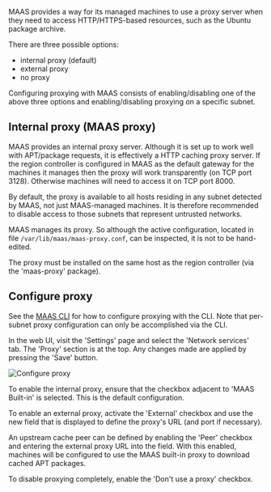 MAAS provides a way for its managed machines to use a proxy server when they need to access HTTP/HTTPS-based resources, such as the Ubuntu package archive.

There are three possible options:

-   internal proxy (default)
-   external proxy
-   no proxy

Configuring proxying with MAAS consists of enabling/disabling one of the above three options and enabling/disabling proxying on a specific subnet.

## Internal proxy (MAAS proxy)

MAAS provides an internal proxy server. Although it is set up to work well with APT/package requests, it is effectively a HTTP caching proxy server. If the region controller is configured in MAAS as the default gateway for the machines it manages then the proxy will work transparently (on TCP port 3128). Otherwise machines will need to access it on TCP port 8000.

By default, the proxy is available to all hosts residing in any subnet detected by MAAS, not just MAAS-managed machines. It is therefore recommended to disable access to those subnets that represent untrusted networks.

MAAS manages its proxy. So although the active configuration, located in file `/var/lib/maas/maas-proxy.conf`, can be inspected, it is not to be hand-edited.

The proxy must be installed on the same host as the region controller (via the 'maas-proxy' package).

## Configure proxy

See the [MAAS CLI](manage-cli-common.md#configure-proxying) for how to configure proxying with the CLI. Note that per-subnet proxy configuration can only be accomplished via the CLI.

In the web UI, visit the 'Settings' page and select the 'Network services' tab. The 'Proxy' section is at the top. Any changes made are applied by pressing the 'Save' button.

![Configure proxy](../media/installconfig-network-proxy__2.4_configure-proxy.png)

To enable the internal proxy, ensure that the checkbox adjacent to 'MAAS Built-in' is selected. This is the default configuration.

To enable an external proxy, activate the 'External' checkbox and use the new field that is displayed to define the proxy's URL (and port if necessary).

An upstream cache peer can be defined by enabling the 'Peer' checkbox and entering the external proxy URL into the field. With this enabled, machines will be configured to use the MAAS built-in proxy to download cached APT packages.

To disable proxying completely, enable the 'Don't use a proxy' checkbox.

<!-- LINKS -->

